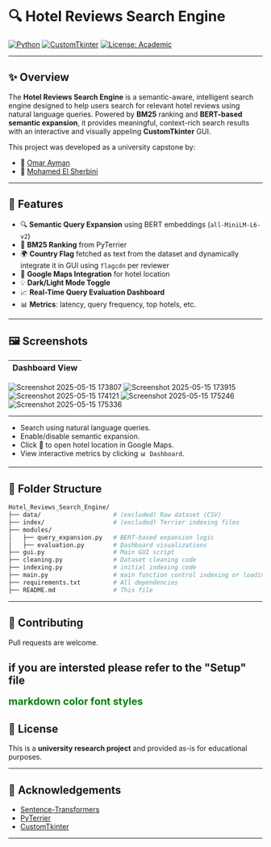 # 🔍 Hotel Reviews Search Engine

[![Python](https://img.shields.io/badge/python-3.11+-blue.svg)](https://www.python.org/)
[![CustomTkinter](https://img.shields.io/badge/UI-CustomTkinter-45b8d8)](https://github.com/TomSchimansky/CustomTkinter)
[![License: Academic](https://img.shields.io/badge/license-University_Project-green)](#license)

---

## ✨ Overview

The **Hotel Reviews Search Engine** is a semantic-aware, intelligent search engine designed to help users search for relevant hotel reviews using natural language queries. Powered by **BM25** ranking and **BERT-based semantic expansion**, it provides meaningful, context-rich search results with an interactive and visually appeling **CustomTkinter** GUI.

This project was developed as a university capstone by:
- 👤 [Omar Ayman](https://github.com/omark101)
- 👤 [Mohamed El Sherbini](https://github.com/mosherby10)

---

## 🚀 Features

- 🔍 **Semantic Query Expansion** using BERT embeddings (`all-MiniLM-L6-v2`)
- 📌 **BM25 Ranking** from PyTerrier
- 🌍 **Country Flag** fetched as text from the dataset and dynamically integrate it in GUI using `flagcdn` per reviewer 
- 📍 **Google Maps Integration** for hotel location
- 💡 **Dark/Light Mode Toggle**
- 📈 **Real-Time Query Evaluation Dashboard**
- 📊 **Metrics**: latency, query frequency, top hotels, etc.

---

## 🖼 Screenshots

| Dashboard View |
|------------|
![Screenshot 2025-05-15 173807](https://github.com/user-attachments/assets/0479c75a-8896-496e-82ad-92439265ec75)
![Screenshot 2025-05-15 173915](https://github.com/user-attachments/assets/e3190e1e-9e5d-4d8e-b429-9d6833f955a4)
![Screenshot 2025-05-15 174121](https://github.com/user-attachments/assets/b238f924-5b76-4816-9189-808e40c315eb)
![Screenshot 2025-05-15 175246](https://github.com/user-attachments/assets/294da269-f541-448f-b457-ab40f0a9128f)
![Screenshot 2025-05-15 175336](https://github.com/user-attachments/assets/da8b88d6-fd38-4997-bc7b-e37066317732)

---

- Search using natural language queries.
- Enable/disable semantic expansion.
- Click 📍 to open hotel location in Google Maps.
- View interactive metrics by clicking `📊 Dashboard`.

---

## 📁 Folder Structure

```bash
Hotel_Reviews_Search_Engine/
├── data/                    # (excluded) Raw dataset (CSV)
├── index/                   # (excluded) Terrier indexing files
├── modules/
│   ├── query_expansion.py   # BERT-based expansion logic
│   ├── evaluation.py        # Dashboard visualizations
├── gui.py                   # Main GUI script
├── cleaning.py              # Dataset cleaning code
├── indexing.py              # initial indexing code
├── main.py                  # main function control indexing or loading the program
├── requirements.txt         # All dependencies
├── README.md                # This file
```

---

## 🤝 Contributing

Pull requests are welcome.

if you are intersted please refer to the "Setup" file 
---

<span style="color:green;font-weight:700;font-size:20px">
    markdown color font styles
</span>


## 📝 License

This is a **university research project** and provided as-is for educational purposes.

---

## 📣 Acknowledgements

- [Sentence-Transformers](https://www.sbert.net/)
- [PyTerrier](https://github.com/terrier-org/pyterrier)
- [CustomTkinter](https://github.com/TomSchimansky/CustomTkinter)

---
